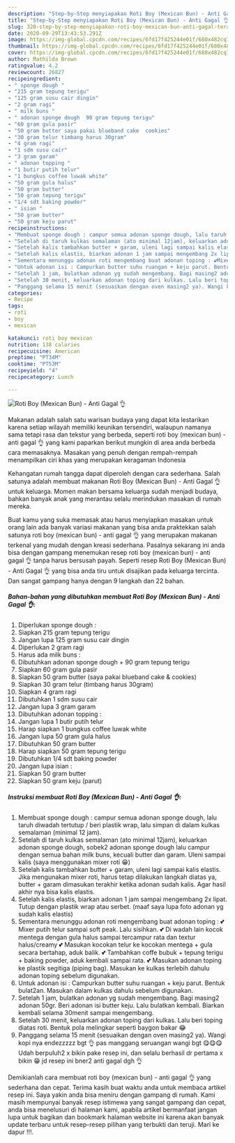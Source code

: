 ```yaml
---
description: "Step-by-Step menyiapakan Roti Boy (Mexican Bun) - Anti Gagal 👌 teraktual"
title: "Step-by-Step menyiapakan Roti Boy (Mexican Bun) - Anti Gagal 👌 teraktual"
slug: 320-step-by-step-menyiapakan-roti-boy-mexican-bun-anti-gagal-teraktual
date: 2020-09-29T13:43:53.291Z
image: https://img-global.cpcdn.com/recipes/6fd17f425244e01f/680x482cq70/roti-boy-mexican-bun-anti-gagal-👌-foto-resep-utama.jpg
thumbnail: https://img-global.cpcdn.com/recipes/6fd17f425244e01f/680x482cq70/roti-boy-mexican-bun-anti-gagal-👌-foto-resep-utama.jpg
cover: https://img-global.cpcdn.com/recipes/6fd17f425244e01f/680x482cq70/roti-boy-mexican-bun-anti-gagal-👌-foto-resep-utama.jpg
author: Mathilda Brown
ratingvalue: 4.2
reviewcount: 26827
recipeingredient:
- " sponge dough "
- "215 gram tepung terigu"
- "125 gram susu cair dingin"
- "2 gram ragi"
- " milk buns "
- " adonan sponge dough  90 gram tepung terigu"
- "60 gram gula pasir"
- "50 gram butter saya pakai blueband cake  cookies"
- "30 gram telur timbang harus 30gram"
- "4 gram ragi"
- "1 sdm susu cair"
- "3 gram garam"
- " adonan topping "
- "1 butir putih telur"
- "1 bungkus coffee luwak white"
- "50 gram gula halus"
- "50 gram butter"
- "50 gram tepung terigu"
- "1/4 sdt baking powder"
- " isian "
- "50 gram butter"
- "50 gram keju parut"
recipeinstructions:
- "Membuat sponge dough : campur semua adonan sponge dough, lalu taruh diwadah tertutup / beri plastik wrap, lalu simpan di dalam kulkas semalaman (minimal 12 jam)."
- "Setelah di taruh kulkas semalaman (ato minimal 12jam), keluarkan adonan sponge dough, sobek2 adonan sponge dough lalu campur dengan semua bahan milk buns, kecuali butter dan garam. Uleni sampai kalis (saya menggunakan mixer roti 😁)"
- "Setelah kalis tambahkan butter + garam, uleni lagi sampai kalis elastis. Jika mengunakan mixer roti, harus tetap dilakukan langkah diatas ya, butter + garam dimasukan terakhir ketika adonan sudah kalis. Agar hasil akhir nya bisa kalis elastis."
- "Setelah kalis elastis, biarkan adonan 1 jam sampai mengembang 2x lipat. Tutup dengan plastik wrap atau serbet. (maaf saya lupa foto adonan yg sudah kalis elastis)"
- "Sementara menunggu adonan roti mengembang buat adonan toping : 💕Mixer putih telur sampai soft peak. Lalu sisihkan. 💕 Di wadah lain kocok mentega dengan gula halus sampai tercampur rata dan textur halus/creamy 💕 Masukan kocokan telur ke kocokan mentega + gula secara bertahap, aduk balik. 💕 Tambahkan coffe bubuk + tepung terigu + baking powder, aduk kembali sampai rata. 💕 Masukan adonan toping ke plastik segitiga (piping bag). Masukan ke kulkas terlebih dahulu adonan toping sebelum digunakan."
- "Untuk adonan isi : Campurkan butter suhu ruangan + keju parut. Bentuk bulat2an. Masukan dalam kulkas dahulu sebelum digunakan."
- "Setelah 1 jam, bulatkan adonan yg sudah mengembang. Bagi masing2 adonan 50gr. Beri adonan isi butter keju. Lalu bulatkan kembali. Biarkan kembali selama 30menit sampai mengembang."
- "Setelah 30 menit, keluarkan adonan toping dari kulkas. Lalu beri toping diatas roti. Bentuk pola melingkar seperti baygon bakar 😂"
- "Panggang selama 15 menit (sesuaikan dengan oven masing2 ya). Wangi kopi nya endezzzzz bgt 👌 pas manggang seruangan wangi bgt 😋😋😋 Udah berpuluh2 x bikin pake resep ini, dan selalu berhasil dr pertama x bikin 😁 jd resep ini bner2 anti gagal dgh 👌"
categories:
- Recipe
tags:
- roti
- boy
- mexican

katakunci: roti boy mexican 
nutrition: 138 calories
recipecuisine: American
preptime: "PT34M"
cooktime: "PT53M"
recipeyield: "4"
recipecategory: Lunch

---
```



![Roti Boy (Mexican Bun) - Anti Gagal 👌](https://img-global.cpcdn.com/recipes/6fd17f425244e01f/680x482cq70/roti-boy-mexican-bun-anti-gagal-👌-foto-resep-utama.jpg)

Makanan adalah salah satu warisan budaya yang dapat kita lestarikan karena setiap wilayah memiliki keunikan tersendiri, walaupun namanya sama tetapi rasa dan tekstur yang berbeda, seperti roti boy (mexican bun) - anti gagal 👌 yang kami paparkan berikut mungkin di area anda berbeda cara memasaknya. Masakan yang penuh dengan rempah-rempah menampilkan ciri khas yang merupakan keragaman Indonesia



Kehangatan rumah tangga dapat diperoleh dengan cara sederhana. Salah satunya adalah membuat makanan Roti Boy (Mexican Bun) - Anti Gagal 👌 untuk keluarga. Momen makan bersama keluarga sudah menjadi budaya, bahkan banyak anak yang merantau selalu merindukan masakan di rumah mereka.

Buat kamu yang suka memasak atau harus menyiapkan masakan untuk orang lain ada banyak variasi makanan yang bisa anda praktekkan salah satunya roti boy (mexican bun) - anti gagal 👌 yang merupakan makanan terkenal yang mudah dengan kreasi sederhana. Pasalnya sekarang ini anda bisa dengan gampang menemukan resep roti boy (mexican bun) - anti gagal 👌 tanpa harus bersusah payah.
Seperti resep Roti Boy (Mexican Bun) - Anti Gagal 👌 yang bisa anda tiru untuk disajikan pada keluarga tercinta. Dan sangat gampang hanya dengan 9 langkah dan 22 bahan.


<!--inarticleads1-->

##### Bahan-bahan yang dibutuhkan membuat Roti Boy (Mexican Bun) - Anti Gagal 👌:

1. Diperlukan  sponge dough :
1. Siapkan 215 gram tepung terigu
1. Jangan lupa 125 gram susu cair dingin
1. Diperlukan 2 gram ragi
1. Harus ada  milk buns :
1. Dibutuhkan  adonan sponge dough + 90 gram tepung terigu
1. Siapkan 60 gram gula pasir
1. Siapkan 50 gram butter (saya pakai blueband cake &amp; cookies)
1. Siapkan 30 gram telur (timbang harus 30gram)
1. Siapkan 4 gram ragi
1. Dibutuhkan 1 sdm susu cair
1. Jangan lupa 3 gram garam
1. Dibutuhkan  adonan topping :
1. Jangan lupa 1 butir putih telur
1. Harap siapkan 1 bungkus coffee luwak white
1. Jangan lupa 50 gram gula halus
1. Dibutuhkan 50 gram butter
1. Harap siapkan 50 gram tepung terigu
1. Dibutuhkan 1/4 sdt baking powder
1. Jangan lupa  isian :
1. Siapkan 50 gram butter
1. Siapkan 50 gram keju (parut)




<!--inarticleads2-->

##### Instruksi membuat  Roti Boy (Mexican Bun) - Anti Gagal 👌:

1. Membuat sponge dough : campur semua adonan sponge dough, lalu taruh diwadah tertutup / beri plastik wrap, lalu simpan di dalam kulkas semalaman (minimal 12 jam).
1. Setelah di taruh kulkas semalaman (ato minimal 12jam), keluarkan adonan sponge dough, sobek2 adonan sponge dough lalu campur dengan semua bahan milk buns, kecuali butter dan garam. Uleni sampai kalis (saya menggunakan mixer roti 😁)
1. Setelah kalis tambahkan butter + garam, uleni lagi sampai kalis elastis. Jika mengunakan mixer roti, harus tetap dilakukan langkah diatas ya, butter + garam dimasukan terakhir ketika adonan sudah kalis. Agar hasil akhir nya bisa kalis elastis.
1. Setelah kalis elastis, biarkan adonan 1 jam sampai mengembang 2x lipat. Tutup dengan plastik wrap atau serbet. (maaf saya lupa foto adonan yg sudah kalis elastis)
1. Sementara menunggu adonan roti mengembang buat adonan toping : 💕Mixer putih telur sampai soft peak. Lalu sisihkan. 💕 Di wadah lain kocok mentega dengan gula halus sampai tercampur rata dan textur halus/creamy 💕 Masukan kocokan telur ke kocokan mentega + gula secara bertahap, aduk balik. 💕 Tambahkan coffe bubuk + tepung terigu + baking powder, aduk kembali sampai rata. 💕 Masukan adonan toping ke plastik segitiga (piping bag). Masukan ke kulkas terlebih dahulu adonan toping sebelum digunakan.
1. Untuk adonan isi : Campurkan butter suhu ruangan + keju parut. Bentuk bulat2an. Masukan dalam kulkas dahulu sebelum digunakan.
1. Setelah 1 jam, bulatkan adonan yg sudah mengembang. Bagi masing2 adonan 50gr. Beri adonan isi butter keju. Lalu bulatkan kembali. Biarkan kembali selama 30menit sampai mengembang.
1. Setelah 30 menit, keluarkan adonan toping dari kulkas. Lalu beri toping diatas roti. Bentuk pola melingkar seperti baygon bakar 😂
1. Panggang selama 15 menit (sesuaikan dengan oven masing2 ya). Wangi kopi nya endezzzzz bgt 👌 pas manggang seruangan wangi bgt 😋😋😋 Udah berpuluh2 x bikin pake resep ini, dan selalu berhasil dr pertama x bikin 😁 jd resep ini bner2 anti gagal dgh 👌




Demikianlah cara membuat roti boy (mexican bun) - anti gagal 👌 yang sederhana dan cepat. Terima kasih buat waktu anda untuk membaca artikel resep ini. Saya yakin anda bisa meniru dengan gampang di rumah. Kami masih mempunyai banyak resep istimewa yang sangat gampang dan cepat, anda bisa menelusuri di halaman kami, apabila artikel bermanfaat jangan lupa untuk bagikan dan bookmark halaman website ini karena akan banyak update terbaru untuk resep-resep pilihan yang terbukti dan teruji. Mari ke dapur !!!. 
